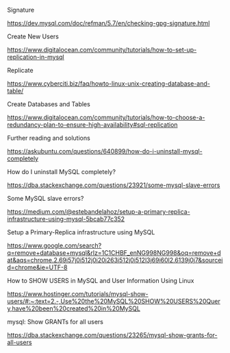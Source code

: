 Signature

https://dev.mysql.com/doc/refman/5.7/en/checking-gpg-signature.html

Create New Users

https://www.digitalocean.com/community/tutorials/how-to-set-up-replication-in-mysql

Replicate

https://www.cyberciti.biz/faq/howto-linux-unix-creating-database-and-table/

Create Databases and Tables

https://www.digitalocean.com/community/tutorials/how-to-choose-a-redundancy-plan-to-ensure-high-availability#sql-replication

Further reading and solutions

https://askubuntu.com/questions/640899/how-do-i-uninstall-mysql-completely

How do I uninstall MySQL completely?

https://dba.stackexchange.com/questions/23921/some-mysql-slave-errors

Some MySQL slave errors?

https://medium.com/@estebandelahoz/setup-a-primary-replica-infrastructure-using-mysql-5bcab77c352

Setup a Primary-Replica infrastructure using MySQL

https://www.google.com/search?q=remove+database+mysql&rlz=1C1CHBF_enNG998NG998&oq=remove+dat&aqs=chrome.2.69i57j0i512j0i20i263i512j0i512l3j69i60l2.6139j0j7&sourceid=chrome&ie=UTF-8

How to SHOW USERS in MySQL and User Information Using Linux

https://www.hostinger.com/tutorials/mysql-show-users/#:~:text=2.-,Use%20the%20MySQL%20SHOW%20USERS%20Query,have%20been%20created%20in%20MySQL

mysql: Show GRANTs for all users

https://dba.stackexchange.com/questions/23265/mysql-show-grants-for-all-users
